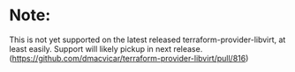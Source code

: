 # Note:

This is not yet supported on the latest released terraform-provider-libvirt, at least easily. Support will likely pickup in next release. (https://github.com/dmacvicar/terraform-provider-libvirt/pull/816)

